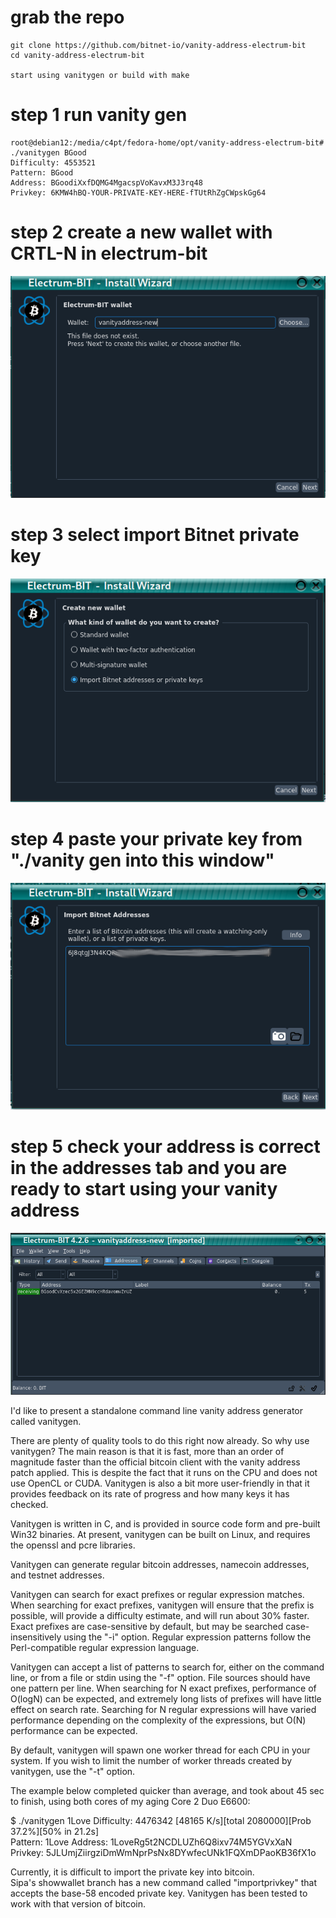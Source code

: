 # grab the repo
```
git clone https://github.com/bitnet-io/vanity-address-electrum-bit
cd vanity-address-electrum-bit

start using vanitygen or build with make
```

# step 1 run vanity gen
```
root@debian12:/media/c4pt/fedora-home/opt/vanity-address-electrum-bit# ./vanitygen BGood
Difficulty: 4553521
Pattern: BGood                                                                 
Address: BGoodiXxfDQMG4MgacspVoKavxM3J3rq48
Privkey: 6KMW4hBQ-YOUR-PRIVATE-KEY-HERE-fTUtRhZgCWpskGg64
```
# step 2 create a new wallet with CRTL-N in electrum-bit

![s1](https://raw.githubusercontent.com/bitnet-io/vanity-address-electrum-bit/master/step3.png)

# step 3 select import Bitnet private key
![s1](https://raw.githubusercontent.com/bitnet-io/vanity-address-electrum-bit/master/step4.png)

# step 4 paste your private key from "./vanity gen into this window"
![s1](https://raw.githubusercontent.com/bitnet-io/vanity-address-electrum-bit/master/step5.png)

# step 5 check your address is correct in the addresses tab and you are ready to start using your vanity address
![s1](https://raw.githubusercontent.com/bitnet-io/vanity-address-electrum-bit/master/stepfinish.png)


I'd like to present a standalone command line vanity address generator 
called vanitygen.

There are plenty of quality tools to do this right now already.  So why 
use vanitygen?  The main reason is that it is fast, more than an order 
of magnitude faster than the official bitcoin client with the vanity 
address patch applied.  This is despite the fact that it runs on the 
CPU and does not use OpenCL or CUDA.  Vanitygen is also a bit more 
user-friendly in that it provides feedback on its rate of progress and 
how many keys it has checked.

Vanitygen is written in C, and is provided in source code form and 
pre-built Win32 binaries.  At present, vanitygen can be built on Linux, 
and requires the openssl and pcre libraries.

Vanitygen can generate regular bitcoin addresses, namecoin addresses, 
and testnet addresses.

Vanitygen can search for exact prefixes or regular expression matches.  
When searching for exact prefixes, vanitygen will ensure that the 
prefix is possible, will provide a difficulty estimate, and will run 
about 30% faster.  Exact prefixes are case-sensitive by default, but 
may be searched case-insensitively using the "-i" option.  Regular 
expression patterns follow the Perl-compatible regular expression 
language.

Vanitygen can accept a list of patterns to search for, either on the 
command line, or from a file or stdin using the "-f" option.  File 
sources should have one pattern per line.  When searching for N exact 
prefixes, performance of O(logN) can be expected, and extremely long 
lists of prefixes will have little effect on search rate.  Searching 
for N regular expressions will have varied performance depending on the 
complexity of the expressions, but O(N) performance can be expected.

By default, vanitygen will spawn one worker thread for each CPU in your 
system.  If you wish to limit the number of worker threads created by 
vanitygen, use the "-t" option.

The example below completed quicker than average, and took about 45 sec 
to finish, using both cores of my aging Core 2 Duo E6600:

$ ./vanitygen 1Love
Difficulty: 4476342
[48165 K/s][total 2080000][Prob 37.2%][50% in 21.2s]                           
Pattern: 1Love
Address: 1LoveRg5t2NCDLUZh6Q8ixv74M5YGVxXaN
Privkey: 5JLUmjZiirgziDmWmNprPsNx8DYwfecUNk1FQXmDPaoKB36fX1o

Currently, it is difficult to import the private key into bitcoin.  
Sipa's showwallet branch has a new command called "importprivkey" that 
accepts the base-58 encoded private key.  Vanitygen has been tested to 
work with that version of bitcoin.

